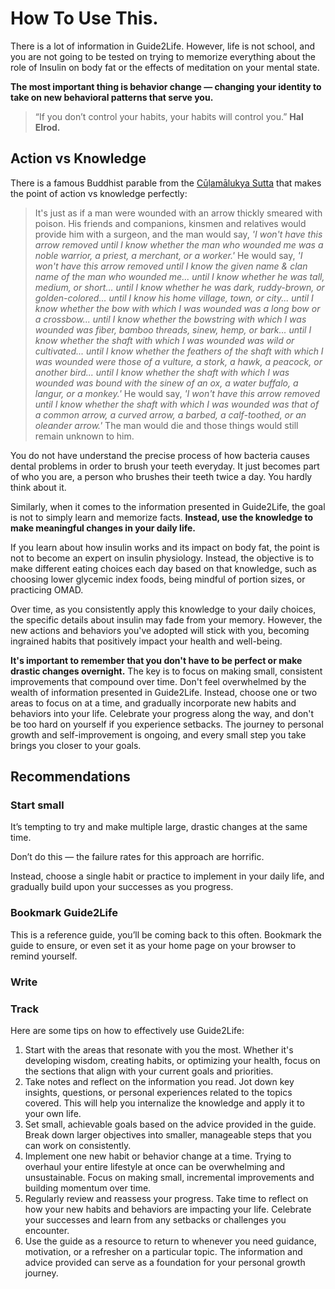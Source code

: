 # How To Use This. 
There is a lot of information in Guide2Life. However, life is not school, and you are not going to be tested on trying to memorize everything about the role of Insulin on body fat or the effects of meditation on your mental state.

**The most important thing is behavior change — changing your identity to take on new behavioral patterns that serve you.** 

> “If you don’t control your habits, your habits will control you.” **Hal Elrod.**

## Action vs Knowledge

There is a famous Buddhist parable from the [Cūḷamālukya Sutta](https://encyclopediaofbuddhism.org/wiki/Cūḷamālukya_Sutta) that makes the point of action vs knowledge perfectly:

> It's just as if a man were wounded with an arrow thickly smeared with poison. His friends and companions, kinsmen and relatives would provide him with a surgeon, and the man would say, _'I won't have this arrow removed until I know whether the man who wounded me was a noble warrior, a priest, a merchant, or a worker.'_ He would say, _'I won't have this arrow removed until I know the given name & clan name of the man who wounded me... until I know whether he was tall, medium, or short... until I know whether he was dark, ruddy-brown, or golden-colored... until I know his home village, town, or city... until I know whether the bow with which I was wounded was a long bow or a crossbow... until I know whether the bowstring with which I was wounded was fiber, bamboo threads, sinew, hemp, or bark... until I know whether the shaft with which I was wounded was wild or cultivated... until I know whether the feathers of the shaft with which I was wounded were those of a vulture, a stork, a hawk, a peacock, or another bird... until I know whether the shaft with which I was wounded was bound with the sinew of an ox, a water buffalo, a langur, or a monkey.'_ He would say, _'I won't have this arrow removed until I know whether the shaft with which I was wounded was that of a common arrow, a curved arrow, a barbed, a calf-toothed, or an oleander arrow.'_ The man would die and those things would still remain unknown to him.

You do not have understand the precise process of how bacteria causes dental problems in order to brush your teeth everyday. It just becomes part of who you are, a person who brushes their teeth twice a day. You hardly think about it. 

Similarly, when it comes to the information presented in Guide2Life, the goal is not to simply learn and memorize facts. **Instead, use the knowledge to make meaningful changes in your daily life.**

If you learn about how insulin works and its impact on body fat, the point is not to become an expert on insulin physiology. Instead, the objective is to make different eating choices each day based on that knowledge, such as choosing lower glycemic index foods, being mindful of portion sizes, or practicing OMAD.

Over time, as you consistently apply this knowledge to your daily choices, the specific details about insulin may fade from your memory. However, the new actions and behaviors you've adopted will stick with you, becoming ingrained habits that positively impact your health and well-being.

**It's important to remember that you don't have to be perfect or make drastic changes overnight.** The key is to focus on making small, consistent improvements that compound over time. Don't feel overwhelmed by the wealth of information presented in Guide2Life. Instead, choose one or two areas to focus on at a time, and gradually incorporate new habits and behaviors into your life. Celebrate your progress along the way, and don't be too hard on yourself if you experience setbacks. The journey to personal growth and self-improvement is ongoing, and every small step you take brings you closer to your goals.

## Recommendations

### Start small

It’s tempting to try and make multiple large, drastic changes at  the same time. 

Don’t do this — the failure rates for this approach are horrific. 

Instead, choose a single habit or practice to implement in your daily life, and gradually build upon your successes as you progress.

### Bookmark Guide2Life

This is a reference guide, you’ll be coming back to this often. Bookmark the guide to ensure, or even set it as your home page on your browser to remind yourself.

### Write

### Track
Here are some tips on how to effectively use Guide2Life:

1. Start with the areas that resonate with you the most. Whether it's developing wisdom, creating habits, or optimizing your health, focus on the sections that align with your current goals and priorities.
2. Take notes and reflect on the information you read. Jot down key insights, questions, or personal experiences related to the topics covered. This will help you internalize the knowledge and apply it to your own life.
3. Set small, achievable goals based on the advice provided in the guide. Break down larger objectives into smaller, manageable steps that you can work on consistently. 
4. Implement one new habit or behavior change at a time. Trying to overhaul your entire lifestyle at once can be overwhelming and unsustainable. Focus on making small, incremental improvements and building momentum over time.
5. Regularly review and reassess your progress. Take time to reflect on how your new habits and behaviors are impacting your life. Celebrate your successes and learn from any setbacks or challenges you encounter.
6. Use the guide as a resource to return to whenever you need guidance, motivation, or a refresher on a particular topic. The information and advice provided can serve as a foundation for your personal growth journey.


